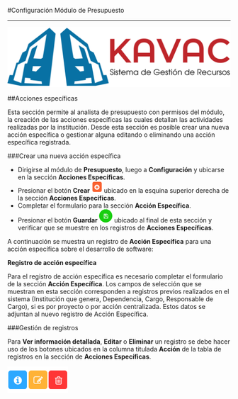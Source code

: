 #Configuración Módulo de Presupuesto 
************************************

![Screenshot](../img/logokavac.png#imagen)

##Acciones específicas

Esta sección permite al analista de presupuesto con permisos del módulo, la creación de las acciones específicas las cuales detallan las actividades realizadas por la institución. Desde esta sección es posible crear una nueva acción específica o gestionar alguna editando o eliminando una acción específica registrada.

###Crear una nueva acción específica

-	Dirigirse al módulo de **Presupuesto**, luego a **Configuración** y ubicarse en la sección **Acciones Específicas**. 
-	Presionar el botón **Crear** ![Screenshot](../img/create.png#imagen) ubicado en la esquina superior derecha de la sección **Acciones Específicas**. 
-	Completar el formulario para la sección **Acción Específica**. 
-	Presionar el botón **Guardar** ![Screenshot](../img/save.png#imagen) ubicado al final de esta sección y verificar que se muestre en los registros de **Acciones Específicas**.

A continuación se muestra un registro de **Acción Específica** para una acción específica sobre el desarrollo de software:

**Registro de acción específica**

Para el registro de acción específica es necesario completar el formulario de la sección **Acción Específica**. Los campos de selección que se muestran en esta sección corresponden a registros previos realizados en el sistema (Institución que genera,  Dependencia, Cargo, Responsable de Cargo), si es por proyecto o por acción centralizada. Estos datos se adjuntan al nuevo registro de Acción Específica.

###Gestión de registros

Para **Ver información detallada**, **Editar** o **Eliminar** un registro se debe hacer uso de los botones ubicados en la columna titulada **Acción** de la tabla de registros en la sección de **Acciones Específicas**.

![Screenshot](../img/manage.png#imagen)